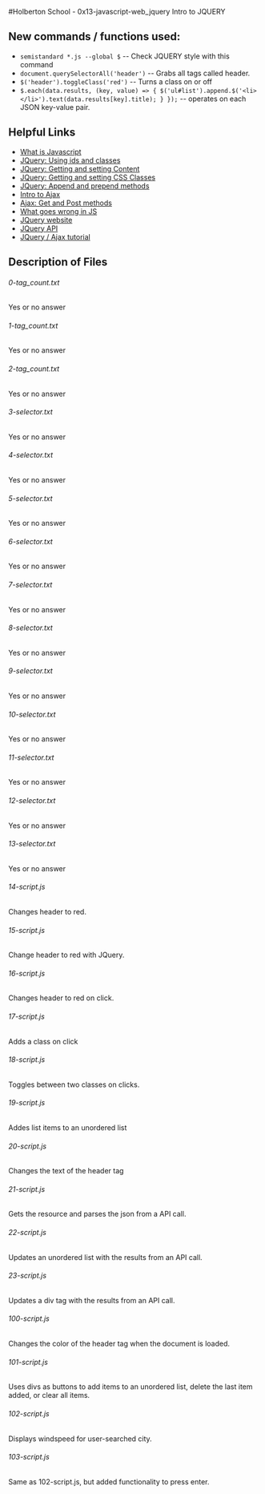 #Holberton School - 0x13-javascript-web_jquery
Intro to JQUERY

## New commands / functions used:
* ``semistandard *.js --global $`` -- Check JQUERY style with this command
* ``document.querySelectorAll('header')`` -- Grabs all tags called header.
* ``$('header').toggleClass('red')`` -- Turns a class on or off
* ``$.each(data.results, (key, value) => { $('ul#list').append.$('<li></li>').text(data.results[key].title); } });`` -- operates on each JSON key-value pair.

## Helpful Links
* [What is Javascript](https://developer.mozilla.org/en-US/docs/Learn/JavaScript/First_steps/What_is_JavaScript)
* [JQuery: Using ids and classes](http://www.jquery-tutorial.net/selectors/using-elements-ids-and-classes/)
* [JQuery: Getting and setting Content](http://www.jquery-tutorial.net/dom-manipulation/getting-and-setting-content/)
* [JQuery: Getting and setting CSS Classes](http://www.jquery-tutorial.net/dom-manipulation/getting-and-setting-css-classes/)
* [JQuery: Append and prepend methods](http://www.jquery-tutorial.net/dom-manipulation/the-append-and-prepend-methods/)
* [Intro to Ajax](http://www.jquery-tutorial.net/ajax/introduction/)
* [Ajax: Get and Post methods](http://www.jquery-tutorial.net/ajax/the-get-and-post-methods/)
* [What goes wrong in JS](https://developer.mozilla.org/en-US/docs/Learn/JavaScript/First_steps/What_went_wrong)
* [JQuery website](https://jquery.com)
* [JQuery API](http://api.jquery.com)
* [JQuery / Ajax tutorial](https://learn.jquery.com/ajax/)

## Description of Files
<h6>0-tag_count.txt</h6>
Yes or no answer

<h6>1-tag_count.txt</h6>
Yes or no answer

<h6>2-tag_count.txt</h6>
Yes or no answer

<h6>3-selector.txt</h6>
Yes or no answer

<h6>4-selector.txt</h6>
Yes or no answer

<h6>5-selector.txt</h6>
Yes or no answer

<h6>6-selector.txt</h6>
Yes or no answer

<h6>7-selector.txt</h6>
Yes or no answer

<h6>8-selector.txt</h6>
Yes or no answer

<h6>9-selector.txt</h6>
Yes or no answer

<h6>10-selector.txt</h6>
Yes or no answer

<h6>11-selector.txt</h6>
Yes or no answer

<h6>12-selector.txt</h6>
Yes or no answer

<h6>13-selector.txt</h6>
Yes or no answer

<h6>14-script.js</h6>
Changes header to red.

<h6>15-script.js</h6>
Change header to red with JQuery.

<h6>16-script.js</h6>
Changes header to red on click.

<h6>17-script.js</h6>
Adds a class on click

<h6>18-script.js</h6>
Toggles between two classes on clicks.

<h6>19-script.js</h6>
Addes list items to an unordered list

<h6>20-script.js</h6>
Changes the text of the header tag

<h6>21-script.js</h6>
Gets the resource and parses the json from a API call.

<h6>22-script.js</h6>
Updates an unordered list with the results from an API call.

<h6>23-script.js</h6>
Updates a div tag with the results from an API call.

<h6>100-script.js</h6>
Changes the color of the header tag when the document is loaded.

<h6>101-script.js</h6>
Uses divs as buttons to add items to an unordered list, delete the last item added, or clear all items.

<h6>102-script.js</h6>
Displays windspeed for user-searched city.

<h6>103-script.js</h6>
Same as 102-script.js, but added functionality to press enter.

